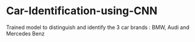 # Car-Identification-using-CNN
Trained model to distinguish and identify the 3 car brands : BMW, Audi and Mercedes Benz
